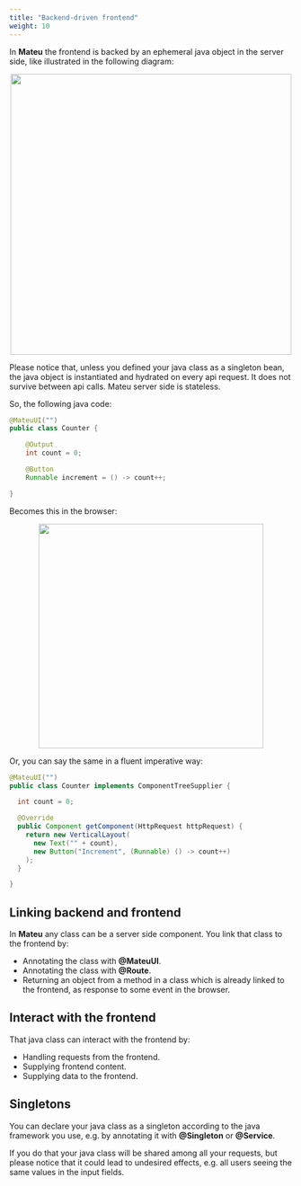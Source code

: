 ```yaml
---
title: "Backend-driven frontend"
weight: 10
---
```


In **Mateu** the frontend is backed by an ephemeral java object in the server side, like illustrated in the following diagram:

<p align="center"><img src="../../../images/arch-overall-4.svg" width="500"/></p>

Please notice that, unless you defined your java class as a singleton bean, the java object is instantiated and hydrated 
on every api request. It does not survive between api calls. Mateu server side is stateless.

So, the following java code:

```java
@MateuUI("")
public class Counter {

    @Output
    int count = 0;

    @Button
    Runnable increment = () -> count++;

}
```

Becomes this in the browser:

<p align="center"><img src="../../../images/counter.png" width="400"/></p>

Or, you can say the same in a fluent imperative way:

```java
@MateuUI("")
public class Counter implements ComponentTreeSupplier {

  int count = 0;

  @Override
  public Component getComponent(HttpRequest httpRequest) {
    return new VerticalLayout(
      new Text("" + count),
      new Button("Increment", (Runnable) () -> count++)
    );
  }

}
```

## Linking backend and frontend

In **Mateu** any class can be a server side component. You link that class to the frontend by:

- Annotating the class with **@MateuUI**.
- Annotating the class with **@Route**.
- Returning an object from a method in a class which is already linked to the frontend, as response to some event in the browser.

## Interact with the frontend

That java class can interact with the frontend by:

- Handling requests from the frontend.
- Supplying frontend content.
- Supplying data to the frontend.

## Singletons

You can declare your java class as a singleton according to the java framework you use, e.g. by annotating it with 
**@Singleton** or **@Service**.

If you do that your java class will be shared among all your requests, but please notice that it could lead to undesired
effects, e.g. all users seeing the same values in the input fields.
